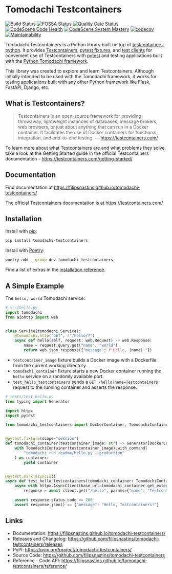 # Tomodachi Testcontainers

![Build Status](https://github.com/filipsnastins/tomodachi-testcontainers/actions/workflows/main.yml/badge.svg)
[![FOSSA Status](https://app.fossa.com/api/projects/git%2Bgithub.com%2Ffilipsnastins%2Ftomodachi-testcontainers.svg?type=shield&issueType=license)](https://app.fossa.com/projects/git%2Bgithub.com%2Ffilipsnastins%2Ftomodachi-testcontainers?ref=badge_shield&issueType=license)
[![Quality Gate Status](https://sonarcloud.io/api/project_badges/measure?project=filipsnastins_tomodachi-testcontainers&metric=alert_status)](https://sonarcloud.io/summary/new_code?id=filipsnastins_tomodachi-testcontainers)
[![CodeScene Code Health](https://codescene.io/projects/46808/status-badges/code-health)](https://codescene.io/projects/46808)
[![CodeScene System Mastery](https://codescene.io/projects/46808/status-badges/system-mastery)](https://codescene.io/projects/46808)
[![codecov](https://codecov.io/gh/filipsnastins/tomodachi-testcontainers/graph/badge.svg?token=ZPWNYCRTV0)](https://codecov.io/gh/filipsnastins/tomodachi-testcontainers)
[![Maintainability](https://api.codeclimate.com/v1/badges/d3002235e028a3f713c9/maintainability)](https://codeclimate.com/github/filipsnastins/tomodachi-testcontainers/maintainability)

Tomodachi Testcontainers is a Python library built on top of [testcontainers-python](https://github.com/testcontainers/testcontainers-python).
It provides [Testcontainers](https://github.com/filipsnastins/tomodachi-testcontainers/tree/main/src/tomodachi_testcontainers/containers),
[pytest fixtures](https://github.com/filipsnastins/tomodachi-testcontainers/tree/main/src/tomodachi_testcontainers/pytest),
and [test clients](https://github.com/filipsnastins/tomodachi-testcontainers/tree/main/src/tomodachi_testcontainers/clients)
for convenient use of Testcontainers with [pytest](https://docs.pytest.org/)
and testing applications built with the [Python Tomodachi framework](https://github.com/kalaspuff/tomodachi).

This library was created to explore and learn Testcontainers. Although initially intended to be used with the Tomodachi framework,
it works for testing applications built with any other Python framework like Flask, FastAPI, Django, etc.

## What is Testcontainers?

> Testcontainers is an open-source framework for providing throwaway,
> lightweight instances of databases, message brokers, web browsers, or just about anything that can run in a Docker container.
> It facilitates the use of Docker containers for functional, integration, and end-to-end testing.
> — <https://testcontainers.com/>

To learn more about what Testcontainers are and what problems they solve,
take a look at the Getting Started guide in the official Testcontainers documentation - <https://testcontainers.com/getting-started/>

## Documentation

Find documentation at <https://filipsnastins.github.io/tomodachi-testcontainers/>

The official Testcontainers documentation is at <https://testcontainers.com/>

## Installation

Install with [pip](https://pip.pypa.io/en/stable/getting-started/):

```sh
pip install tomodachi-testcontainers
```

Install with [Poetry](https://python-poetry.org/):

```sh
poetry add --group dev tomodachi-testcontainers
```

Find a list of extras in the [installation reference](https://filipsnastins.github.io/filipsnastins/tomodachi-testcontainers/installation/).

## A Simple Example

The `hello, world` Tomodachi service:

```py
# src/hello.py
import tomodachi
from aiohttp import web


class Service(tomodachi.Service):
    @tomodachi.http("GET", r"/hello/?")
    async def hello(self, request: web.Request) -> web.Response:
        name = request.query.get("name", "world")
        return web.json_response({"message": f"Hello, {name}!"})
```

- `testcontainer_image` fixture builds a Docker image with a Dockerfile from the current working directory.
- `tomodachi_container` fixture starts a new Docker container running the `hello` service on a randomly available port.
- `test_hello_testcontainers` sends a `GET /hello?name=Testcontainers` request to the running container and asserts the response.

```py
# tests/test_hello.py
from typing import Generator

import httpx
import pytest

from tomodachi_testcontainers import DockerContainer, TomodachiContainer


@pytest.fixture(scope="session")
def tomodachi_container(testcontainer_image: str) -> Generator[DockerContainer, None, None]:
    with TomodachiContainer(testcontainer_image).with_command(
        "tomodachi run readme/hello.py --production"
    ) as container:
        yield container


@pytest.mark.asyncio()
async def test_hello_testcontainers(tomodachi_container: TomodachiContainer) -> None:
    async with httpx.AsyncClient(base_url=tomodachi_container.get_external_url()) as client:
        response = await client.get("/hello", params={"name": "Testcontainers"})

    assert response.status_code == 200
    assert response.json() == {"message": "Hello, Testcontainers!"}
```

## Links

- Documentation: <https://filipsnastins.github.io/tomodachi-testcontainers/>
- Releases and Changelog: <https://github.com/filipsnastins/tomodachi-testcontainers/releases>
- PyPI: <https://pypi.org/project/tomodachi-testcontainers/>
- Source Code: <https://github.com/filipsnastins/tomodachi-testcontainers>
- Reference - Code API: <https://filipsnastins.github.io/tomodachi-testcontainers/reference/>
